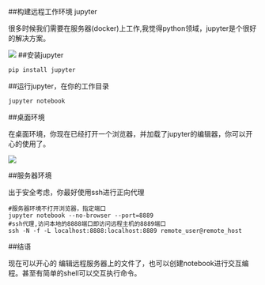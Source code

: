 ##构建远程工作环境 jupyter

很多时候我们需要在服务器(docker)上工作,我觉得python领域，jupyter是个很好的解决方案。

![](https://jupyter.readthedocs.io/en/latest/_static/_images/jupyter.svg)
##安装jupyter

```bash
pip install jupyter
```

##运行jupyter，在你的工作目录
```bash
jupyter notebook
```
##桌面环境

在桌面环境，你现在已经打开一个浏览器，并加载了jupyter的编辑器，你可以开心的使用了。

![](https://jupyter.readthedocs.io/en/latest/_images/tryjupyter_file.png)

##服务器环境

出于安全考虑，你最好使用ssh进行正向代理

```
#服务器环境不打开浏览器，指定端口
jupyter notebook --no-browser --port=8889
#ssh代理,访问本地的8888端口即访问远程主机的8889端口
ssh -N -f -L localhost:8888:localhost:8889 remote_user@remote_host
```

##结语

现在可以开心的 编辑远程服务器上的文件了，也可以创建notebook进行交互编程。甚至有简单的shell可以交互执行命令。

